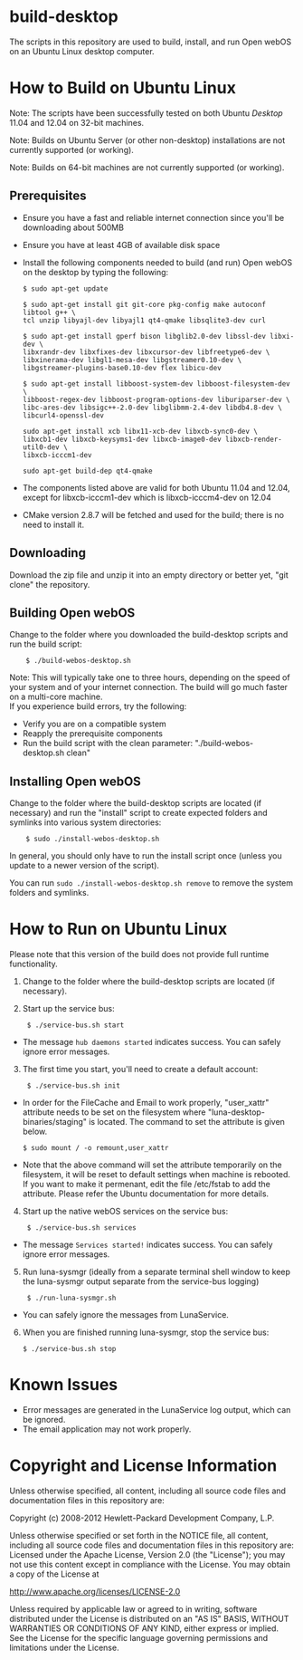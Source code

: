build-desktop
=============

The scripts in this repository are used to build, install, and run Open webOS on an Ubuntu Linux desktop computer.

How to Build on Ubuntu Linux
============================

Note:  The scripts have been successfully tested on both Ubuntu _Desktop_ 11.04 and 12.04 on  32-bit machines.

Note:  Builds on Ubuntu Server (or other non-desktop) installations are not currently supported (or working).

Note:  Builds on 64-bit machines are not currently supported (or working).

Prerequisites
-------------

  * Ensure you have a fast and reliable internet connection since you'll be downloading about 500MB

  * Ensure you have at least 4GB of available disk space

  * Install the following components needed to build (and run) Open webOS on the desktop by typing the following:

        $ sudo apt-get update

        $ sudo apt-get install git git-core pkg-config make autoconf libtool g++ \
		tcl unzip libyajl-dev libyajl1 qt4-qmake libsqlite3-dev curl

        $ sudo apt-get install gperf bison libglib2.0-dev libssl-dev libxi-dev \
		libxrandr-dev libxfixes-dev libxcursor-dev libfreetype6-dev \
		libxinerama-dev libgl1-mesa-dev libgstreamer0.10-dev \
		libgstreamer-plugins-base0.10-dev flex libicu-dev

        $ sudo apt-get install libboost-system-dev libboost-filesystem-dev \
		libboost-regex-dev libboost-program-options-dev liburiparser-dev \
		libc-ares-dev libsigc++-2.0-dev libglibmm-2.4-dev libdb4.8-dev \
		libcurl4-openssl-dev

        sudo apt-get install xcb libx11-xcb-dev libxcb-sync0-dev \
		libxcb1-dev libxcb-keysyms1-dev libxcb-image0-dev libxcb-render-util0-dev \
		libxcb-icccm1-dev

        sudo apt-get build-dep qt4-qmake

  * The components listed above are valid for both Ubuntu 11.04 and 12.04, except for libxcb-icccm1-dev which is libxcb-icccm4-dev on 12.04

  * CMake version 2.8.7 will be fetched and used for the build; there is no need to install it.


Downloading
-----------

Download the zip file and unzip it into an empty directory or better yet, "git clone" the repository.


Building Open webOS
-------------------
 
Change to the folder where you downloaded the build-desktop scripts and run the build script:

        $ ./build-webos-desktop.sh

Note: This will typically take one to three hours, depending on the speed of your system and of your internet connection. The build will go much faster on a multi-core machine.  
If you experience build errors, try the following:  
  * Verify you are on a compatible system
  * Reapply the prerequisite components
  * Run the build script with the clean parameter: "./build-webos-desktop.sh clean"

Installing Open webOS
---------------------

Change to the folder where the build-desktop scripts are located (if necessary) and run the "install" script to create expected folders and symlinks into various system directories:

        $ sudo ./install-webos-desktop.sh

In general, you should only have to run the install script once (unless you update to a newer version of the script).

You can run `sudo ./install-webos-desktop.sh remove` to remove the system folders and symlinks.


How to Run on Ubuntu Linux
==========================

Please note that this version of the build does not provide full runtime functionality.

1) Change to the folder where the build-desktop scripts are located (if necessary).

2) Start up the service bus:

        $ ./service-bus.sh start

  * The message `hub daemons started` indicates success. You can safely ignore error messages.  

3) The first time you start, you'll need to create a default account:

        $ ./service-bus.sh init
  
  * In order for the FileCache and Email to work properly, "user_xattr" attribute needs to be set on the filesystem where "luna-desktop-binaries/staging" is located. The command to set the attribute is given below.

        $ sudo mount / -o remount,user_xattr

  * Note that the above command will set the attribute temporarily on the filesystem, it will be reset to default settings when machine is rebooted. If you want to make it permenant, edit the file /etc/fstab to add the attribute. Please refer the Ubuntu documentation for more details.

4) Start up the native webOS services on the service bus:

        $ ./service-bus.sh services

  * The message `Services started!` indicates success. You can safely ignore error messages.  

5) Run luna-sysmgr  (ideally from a separate terminal shell window to keep the luna-sysmgr output separate from the service-bus logging)

        $ ./run-luna-sysmgr.sh

  * You can safely ignore the messages from LunaService.

6) When you are finished running luna-sysmgr, stop the service bus:

       $ ./service-bus.sh stop

# Known Issues

  * Error messages are generated in the LunaService log output, which can be ignored.
  * The email application may not work properly.

# Copyright and License Information

Unless otherwise specified, all content, including all source code files and
documentation files in this repository are:

 Copyright (c) 2008-2012 Hewlett-Packard Development Company, L.P.

Unless otherwise specified or set forth in the NOTICE file, all content,
including all source code files and documentation files in this repository are:
Licensed under the Apache License, Version 2.0 (the "License");
you may not use this content except in compliance with the License.
You may obtain a copy of the License at

http://www.apache.org/licenses/LICENSE-2.0

Unless required by applicable law or agreed to in writing, software
distributed under the License is distributed on an "AS IS" BASIS,
WITHOUT WARRANTIES OR CONDITIONS OF ANY KIND, either express or implied.
See the License for the specific language governing permissions and
limitations under the License.

